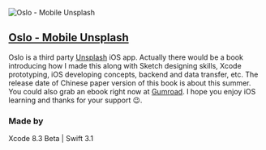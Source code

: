 ![Oslo - Mobile Unsplash](https://raw.githubusercontent.com/hipposan/Oslo/master/Oslo%20-%20Github.png)

## [Oslo - Mobile Unsplash](https://itunes.apple.com/us/app/oslo-mobile-unsplash/id1184226442?mt=8) 

Oslo is a third party [Unsplash](https://unsplash.com/) iOS app. Actually there would be a book introducing how I made this along with Sketch designing skills, Xcode prototyping, iOS developing concepts, backend and data transfer, etc. The release date of Chinese paper version of this book is about this summer. You could also grab an ebook right now at [Gumroad](https://gum.co/qLry). I hope you enjoy iOS learning and thanks for your support 😉.

### Made by
Xcode 8.3 Beta | Swift 3.1
